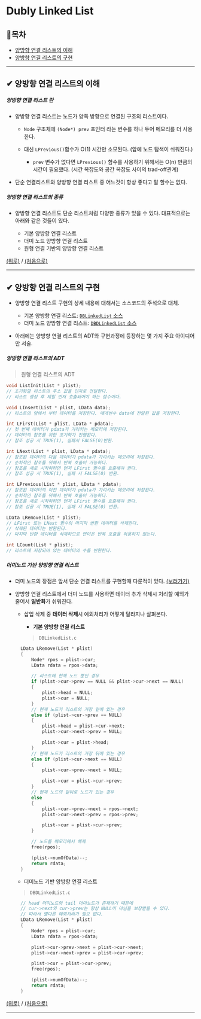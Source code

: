 ﻿# Dubly Linked List
## 📝목차
- [양방향 연결 리스트의 이해](https://github.com/choisb/Study-DataStructure/tree/master/04_DoublyLinkedList#-양방향-연결-리스트의-이해)
- [양방향 연결 리스트의 구현](https://github.com/choisb/Study-DataStructure/tree/master/04_DoublyLinkedList#-양방향-연결-리스트의-구현)
___
## ✔ 양방향 연결 리스트의 이해
##### 양방향 연결 리스트 란
- 양방향 연결 리스트는 노드가 양쪽 방향으로 연결된 구조의 리스트이다.
  - `Node` 구조체에 `(Node*) prev` 포인터 라는 변수를 하나 두어 메모리를 더 사용한다.
  - 대신 `LPrevious()`함수가 O(1) 시간만 소모된다. (앞에 노드 탐색이 쉬워진다.)

    - `prev` 변수가 없다면 `LPrevious()` 함수를 사용하기 위해서는 O(n) 만큼의 시간이 필요했다. (시간 복잡도와 공간 복잡도 사이의 trad-off관계)

- 단순 연결리스트와 양방향 연결 리스트 중 어느것이 항상 좋다고 말 할수는 없다.

##### 양방향 연결 리스트의 종류
- 양방향 연결 리스트도 단순 리스트처럼 다양한 종류가 있을 수 있다. 대표적으로는 아래와 같은 것들이 있다.

  - 기본 양방향 연결 리스트 
  - 더미 노드 양방향 연결 리스트
  - 원형 연결 기반의 양방향 연결 리스트

[(위로)](https://github.com/choisb/Study-DataStructure/tree/master/04_DoublyLinkedList#dubly-linked-list) / [(처음으로)](https://github.com/choisb/Study-DataStructure/blob/master/README.md#data-structure)

___
## ✔ 양방향 연결 리스트의 구현
- 양방향 연결 리스트 구현의 상세 내용에 대해서는 소스코드의 주석으로 대체.
  - 기본 양방향 연결 리스트: [`DBLinkedList` 소스](https://github.com/choisb/Study-DataStructure/tree/master/04_DoublyLinkedList/DBLinkedList)
  - 더미 노드 양방향 연결 리스트: [`DBDLinkedList` 소스](https://github.com/choisb/Study-DataStructure/tree/master/04_DoublyLinkedList/DBDLinkedList)
 
- 아래에는 양방향 연결 리스트의 ADT와 구현과정에 등장하는 몇 가지 주요 아이디어만 서술.


##### 양방향 연결 리스트의 ADT

> 원형 연결 리스트의 ADT
```c
void ListInit(List * plist);
// 초기화할 리스트의 주소 값을 인자로 전달한다.
// 리스트 생성 후 제일 먼저 호출되어야 하는 함수이다.

void LInsert(List * plist, LData data);
// 리스트의 앞에서 부터 데이터를 저장한다. 매개변수 data에 전달된 값을 저장한다.

int LFirst(List * plist, LData * pdata);
// 첫 번째 데이터가 pdata가 가리키는 메모리에 저장된다.
// 데이터의 참조를 위한 초기화가 진행된다.
// 참조 성공 시 TRUE(1), 실패시 FALSE(0)반환.

int LNext(List * plist, LData * pdata);
// 참조된 데이터의 다음 데이터가 pdata가 가리키는 메모리에 저장된다.
// 순차적인 참조를 위해서 반복 호출이 가능하다.
// 참조를 새로 시작하려면 먼저 LFirst 함수를 호출해야 한다.
// 참조 성공 시 TRUE(1), 실패 시 FALSE(0) 반환.

int LPrevious(List * plist, LData * pdata);
// 참조된 데이터의 이전 데이터가 pdata가 가리키는 메모리에 저장된다.
// 순차적인 참조를 위해서 반복 호출이 가능하다.
// 참조를 새로 시작하려면 먼저 LFirst 함수를 호출해야 한다.
// 참조 성공 시 TRUE(1), 실패 시 FALSE(0) 반환. 

LData LRemove(List * plist);
// LFirst 또는 LNext 함수의 마지막 반환 데이터를 삭제한다.
// 삭제된 데이터는 반환된다.
// 마지막 반환 데이터를 삭제하므로 연이은 반복 호출을 허용하지 않는다.

int LCount(List * plist);
// 리스트에 저장되어 있는 데이터의 수를 반환한다.
```  
  
##### 더미노드 기반 양방향 연결 리스트
- 더미 노드의 장점은 앞서 단순 연결 리스트를 구현할때 다룬적이 있다. [(보러가기)](https://github.com/choisb/Study-DataStructure/tree/master/02_LinkedList#더미-노드-추가)

- 양방향 연결 리스트에서 더미 노드를 사용하면 데이터 추가 삭제시 처리할 예외가 줄어서 **일반화**가 쉬워진다.
  - 삽입 삭제 중 **데이터 삭제**시 예외처리가 어떻게 달라지나 살펴본다.

    - **기본 양방향 연결 리스트**
    > `DBLinkedList.c`
  ```c
    LData LRemove(List * plist)
    {
        Node* rpos = plist->cur; 
        LData rdata = rpos->data;

        // 리스트에 현재 노드 뿐인 경우
        if (plist->cur->prev == NULL && plist->cur->next == NULL)   
        {
            plist->head = NULL;
            plist->cur = NULL;
        }
        // 현재 노드가 리스트의 가장 앞에 있는 경우
        else if (plist->cur->prev == NULL)  
        {
            plist->head = plist->cur->next;
            plist->cur->next->prev = NULL;

            plist->cur = plist->head;
        }
        // 현재 노드가 리스트의 가장 뒤에 있는 경우
        else if (plist->cur->next == NULL)  
        {
            plist->cur->prev->next = NULL;

            plist->cur = plist->cur->prev;
        }
        // 현재 노드의 앞뒤로 노드가 있는 경우
        else 
        {
            plist->cur->prev->next = rpos->next;
            plist->cur->next->prev = rpos->prev;

            plist->cur = plist->cur->prev;
        }

        // 노드를 메모리에서 해제
        free(rpos);

        (plist->numOfData)--;
        return rdata;
    }
  ```
    - 더미노드 기반 양방향 연결 리스트
    > `DBDLinkedList.c`
  ```c
    // head 더미노드와 tail 더미노드가 존재하기 때문에
    // cur->next와 cur->prev는 항상 NULL이 아님을 보장받을 수 있다.
    // 따라서 별다른 예외처리가 필요 없다.
    LData LRemove(List * plist)
    {
        Node* rpos = plist->cur;
        LData rdata = rpos->data;

        plist->cur->prev->next = plist->cur->next;
        plist->cur->next->prev = plist->cur->prev;

        plist->cur = plist->cur->prev;
        free(rpos);

        (plist->numOfData)--;
        return rdata;
    }
  ```

[(위로)](https://github.com/choisb/Study-DataStructure/tree/master/04_DoublyLinkedList#dubly-linked-list) / [(처음으로)](https://github.com/choisb/Study-DataStructure/blob/master/README.md#data-structure)
___